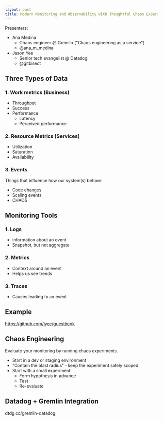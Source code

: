 ```yaml
---
layout: post
title: Modern Monitoring and Observability with Thoughtful Chaos Experiments by Datadog and Gremlin (webinar)
---
```


Presenters:

- Ana Medina
  - Chaos engineer @ Gremlin ("Chaos engineering as a service")
  - @ana_m_medina
- Jason Yee
  - Senior tech evangelist @ Datadog
  - @gitbisect

## Three Types of Data

### 1. Work metrics (Business)

- Throughput
- Success
- Performance
  - Latency
  - Perceived performance

### 2. Resource Metrics (Services)

- Utilization
- Saturation
- Availability

### 3. Events

Things that influence how our system(s) behave

- Code changes
- Scaling events
- CHAOS

## Monitoring Tools

### 1. Logs

- Information about an event
- Snapshot, but not aggregate

### 2. Metrics

- Context around an event
- Helps us see trends

### 3. Traces

- Causes leading to an event

## Example

https://github.com/jyee/guestbook

## Chaos Engineering

Evaluate your monitoring by running chaos experiments.

- Start in a dev or staging environment
- "Contain the blast radius" - keep the experiment safely scoped
- Start with a small experiment
  - Form hypothesis in advance
  - Test
  - Re-evaluate

## Datadog + Gremlin Integration

dtdg.co/gremlin-datadog

